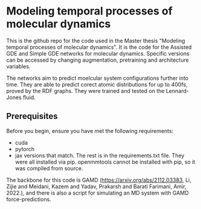 # Modeling temporal processes of molecular dynamics

This is the github repo for the code used in the Master thesis "Modeling temporal processes of molecular dynamics". It is the code for the Assisted GDE and Simple GDE networks for molecular dynamics. Specific versions can be accessed by changing augmentation, pretraining and architecture variables.

The networks aim to predict moelcular system configurations further into time. They are able to predict corect atomic distributions for up to 400fs, proved by the RDF graphs. They were trained and tested on the Lennard-Jones fluid.

## Prerequisites

Before you begin, ensure you have met the following requirements:
- cuda
- pytorch
- jax
versions that match. The rest is in the requirements.txt file. They were all installed via pip. openmmtools cannot be installed with pip, so it was compiled from source.

The backbone for this code is GAMD (https://arxiv.org/abs/2112.03383, Li, Zijie and Meidani, Kazem and Yadav, Prakarsh and Barati Farimani, Amir, 2022.), and there is also a script for simulating an MD system with GAMD force-predictions.